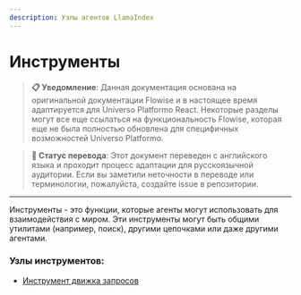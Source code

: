 ```yaml
---
description: Узлы агентов LlamaIndex
---
```


# Инструменты

> **📋 Уведомление**: Данная документация основана на оригинальной документации Flowise и в настоящее время адаптируется для Universo Platformo React. Некоторые разделы могут все еще ссылаться на функциональность Flowise, которая еще не была полностью обновлена для специфичных возможностей Universo Platformo.

> **🔄 Статус перевода**: Этот документ переведен с английского языка и проходит процесс адаптации для русскоязычной аудитории. Если вы заметили неточности в переводе или терминологии, пожалуйста, создайте issue в репозитории.

***

Инструменты - это функции, которые агенты могут использовать для взаимодействия с миром. Эти инструменты могут быть общими утилитами (например, поиск), другими цепочками или даже другими агентами.

### Узлы инструментов:

* [Инструмент движка запросов](query-engine-tool.md)
